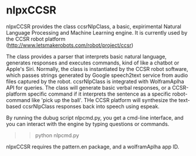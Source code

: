 nlpxCCSR
========
nlpxCCSR provides the class ccsrNlpClass, a basic, expirimental Natural Language Processing and Machine Learning 
engine. It is currently used by the CCSR robot platform (http://www.letsmakerobots.com/robot/project/ccsr)

The class provides a parser that interprets basic natural language, generates responses and executes commands,
kind of like a chatbot or Apple's Siri. Normally, the class is instantiated by the CCSR robot software, which passes 
strings generated by Google speech2text service from audio files captured by the robot. ccsrNlpClass is integrated with
WolframAplha API for queries. The class will generate basic verbal responses, or a CCSR-platform specific command if 
it interprets the sentence as a specific robot-command like 'pick up the ball'. THe CCSR platform will synthesize the
text-based ccsrNlpClass responses back into speech using espeak.

By running the dubug script nlpcmd.py, you get a cmd-line interface, and you can interact with the engine by typing questions 
or commands.

>> python nlpcmd.py

nlpxCCSR requires the pattern.en package, and a wolframAplha app ID.